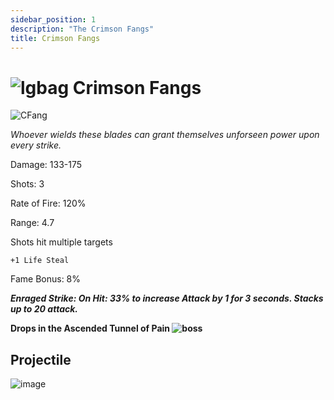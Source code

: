```yaml
---
sidebar_position: 1
description: "The Crimson Fangs"
title: Crimson Fangs
---
```


# ![lgbag](https://media.discordapp.net/attachments/1026159786313650256/1045193424116133948/Legendary_Bag.png?width=67&height=67) Crimson Fangs

![CFang](https://i.imgur.com/pcp26pb.png)

<i>Whoever wields these blades can grant themselves unforseen power upon every strike.</i>

Damage: 133-175

Shots: 3

Rate of Fire: 120% 

Range: 4.7

Shots hit multiple targets

    +1 Life Steal

Fame Bonus: 8%

***Enraged Strike: On Hit: 33% to increase Attack by 1 for 3 seconds. Stacks up to 20 attack.***

**Drops in the Ascended Tunnel of Pain ![boss](https://media.discordapp.net/attachments/1160413917747617853/1160414185302265876/Allseeing_Horror.png?ex=653492ed&is=65221ded&hm=f8b19188fae75dbb7167842e79d20bf27fcd278fc59de4d478b73e9d6d733428&=&width=190&height=176)**

## Projectile

![image](https://user-images.githubusercontent.com/114798136/204112322-0b3bd8c0-9437-43c1-a762-88e57ae61b96.png)

